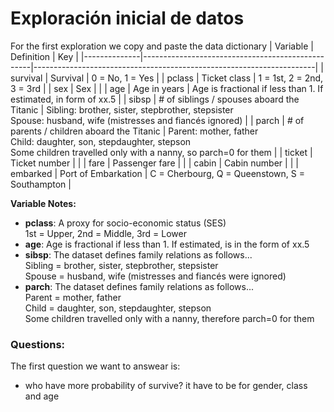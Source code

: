 # Exploración inicial de datos
For the first exploration we copy and paste the data dictionary
| Variable     | Definition                                      | Key                                                                 |
|--------------|--------------------------------------------------|----------------------------------------------------------------------|
| survival     | Survival                                         | 0 = No, 1 = Yes                                                     |
| pclass       | Ticket class                                     | 1 = 1st, 2 = 2nd, 3 = 3rd                                           |
| sex          | Sex                                              |                                                                     |
| age          | Age in years                                     | Age is fractional if less than 1. If estimated, in form of xx.5     |
| sibsp        | # of siblings / spouses aboard the Titanic       | Sibling: brother, sister, stepbrother, stepsister<br>Spouse: husband, wife (mistresses and fiancés ignored) |
| parch        | # of parents / children aboard the Titanic       | Parent: mother, father<br>Child: daughter, son, stepdaughter, stepson<br>Some children travelled only with a nanny, so parch=0 for them |
| ticket       | Ticket number                                    |                                                                     |
| fare         | Passenger fare                                   |                                                                     |
| cabin        | Cabin number                                     |                                                                     |
| embarked     | Port of Embarkation                              | C = Cherbourg, Q = Queenstown, S = Southampton                      |

**Variable Notes:**

- **pclass**: A proxy for socio-economic status (SES)<br>1st = Upper, 2nd = Middle, 3rd = Lower
- **age**: Age is fractional if less than 1. If estimated, is in the form of xx.5
- **sibsp**: The dataset defines family relations as follows...<br>Sibling = brother, sister, stepbrother, stepsister<br>Spouse = husband, wife (mistresses and fiancés were ignored)
- **parch**: The dataset defines family relations as follows...<br>Parent = mother, father<br>Child = daughter, son, stepdaughter, stepson<br>Some children travelled only with a nanny, therefore parch=0 for them
### Questions:
The first question we want to answear is:
+ who have more probability of survive? it have to be for gender, class and age 

